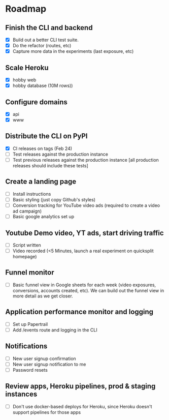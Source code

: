 # Roadmap

## Finish the CLI and backend

- [X] Build out a better CLI test suite.
- [X] Do the refactor (routes, etc)
- [X] Capture more data in the experiments (last exposure, etc)

## Scale Heroku
- [X] hobby web
- [X] hobby database (10M rows))

## Configure domains
- [X] api
- [X] www

## Distribute the CLI on PyPI
- [X] CI releases on tags (Feb 24)
- [ ] Test releases against the production instance
- [ ] Test previous releases against the production instance [all production releases should include these tests]

## Create a landing page
- [ ] Install instructions
- [ ] Basic styling (just copy Github's styles)
- [ ] Conversion tracking for YouTube video ads (required to create a video ad campaign)
- [ ] Basic google analytics set up

## Youtube Demo video, YT ads, start driving traffic
- [ ] Script written
- [ ] Video recorded (<5 Minutes, launch a real experiment on quicksplit homepage)

## Funnel monitor
- [ ] Basic funnel view in Google sheets for each week (video exposures, conversions, accounts created, etc). We can build out the funnel view in more detail as we get closer.

## Application performance monitor and logging
- [ ] Set up Papertrail
- [ ] Add /events route and logging in the CLI

## Notifications
- [ ] New user signup confirmation
- [ ] New user signup notification to me
- [ ] Password resets

## Review apps, Heroku pipelines, prod & staging instances
- [ ] Don't use docker-based deploys for Heroku, since Heroku doesn't support pipelines for those apps
